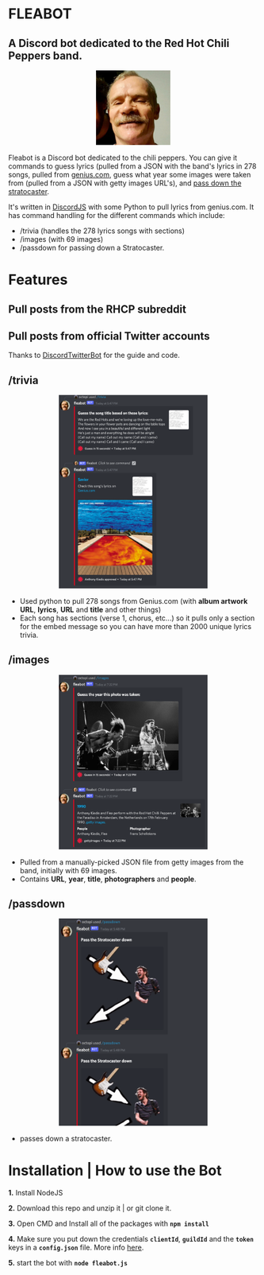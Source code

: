 # FLEABOT
## A Discord bot dedicated to the Red  Hot Chili Peppers band.

<p align="center"><img src="readme/fleabot.png" alt="trivia" width="150"/></p>

Fleabot is a Discord bot dedicated to the chili peppers. You can give it commands to guess lyrics (pulled from a JSON with the band's lyrics in 278 songs, pulled from [genius.com](genius.com), guess what year some images were taken from (pulled from a JSON with getty images URL's), and [pass down the stratocaster](https://knowyourmeme.com/memes/pass-the-ball-down).

It's written in [DiscordJS](https://discord.js.org/) with some Python to pull lyrics from genius.com. It has command handling for the different commands which include:
- /trivia (handles the 278 lyrics songs with sections)
- /images (with 69 images)
- /passdown for passing down a Stratocaster.

# Features
## Pull posts from the RHCP subreddit

## Pull posts from official Twitter accounts
Thanks to [DiscordTwitterBot](https://github.com/otherwiseDE/DiscordTwitterBot) for the guide and code. 

## /trivia
<p align="center"><img src="readme/trivia.png" alt="trivia" width="300"/></p>

- Used python to pull 278 songs from Genius.com (with **album artwork URL**, **lyrics**, **URL** and **title** and other things)
- Each song has sections (verse 1, chorus, etc...) so it pulls only a section for the embed message so you can have more than 2000 unique lyrics trivia.

## /images
<p align="center"><img src="readme/images.png" alt="images" width="300"/></p>

- Pulled from a manually-picked JSON file from getty images from the band, initially with 69 images.
- Contains **URL**, **year**, **title**, **photographers** and **people**.

## /passdown
<p align="center"><img src="readme/passdown.png" alt="trivia" width="300"/></p>

- passes down a stratocaster.

# Installation | How to use the Bot

 **1.** Install NodeJS

 **2.** Download this repo and unzip it   | or git clone it.

 **3.** Open CMD and Install all of the packages with **`npm install`**

  **4.** Make sure you put down the credentials **`clientId`**, **`guildId`** and the **`token`** keys in a  **`config.json`** file. More info [here](https://discordjs.guide/creating-your-bot/#creating-configuration-files).

 **5.** start the bot with **`node fleabot.js`**
